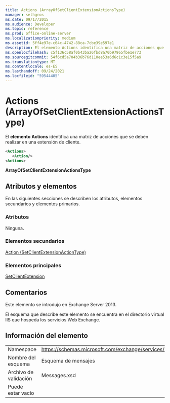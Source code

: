 ```yaml
---
title: Actions (ArrayOfSetClientExtensionActionsType)
manager: sethgros
ms.date: 09/17/2015
ms.audience: Developer
ms.topic: reference
ms.prod: office-online-server
ms.localizationpriority: medium
ms.assetid: 5ff4e97e-c64c-4742-88ca-7cbe39e597e1
description: El elemento Actions identifica una matriz de acciones que se deben realizar en una extensión de cliente.
ms.openlocfilehash: c5f136c58af0b43ba26fbd8a70b97965fbe1e773
ms.sourcegitcommit: 54f6cd5a704b36b76d110ee53a6d6c1c3e15f5a9
ms.translationtype: MT
ms.contentlocale: es-ES
ms.lasthandoff: 09/24/2021
ms.locfileid: "59544405"
---
```

# <a name="actions-arrayofsetclientextensionactionstype"></a>Actions (ArrayOfSetClientExtensionActionsType)

El **elemento Actions** identifica una matriz de acciones que se deben realizar en una extensión de cliente. 
  
```XML
<Actions>
   <Action/>
<Actions>
```

 **ArrayOfSetClientExtensionActionsType**
## <a name="attributes-and-elements"></a>Atributos y elementos

En las siguientes secciones se describen los atributos, elementos secundarios y elementos primarios.
  
### <a name="attributes"></a>Atributos

Ninguna.
  
### <a name="child-elements"></a>Elementos secundarios

[Action (SetClientExtensionActionType)](action-setclientextensionactiontype.md)
  
### <a name="parent-elements"></a>Elementos principales

[SetClientExtension](setclientextension.md)
  
## <a name="remarks"></a>Comentarios

Este elemento se introdujo en Exchange Server 2013.
  
El esquema que describe este elemento se encuentra en el directorio virtual IIS que hospeda los servicios Web Exchange.
  
## <a name="element-information"></a>Información del elemento

|||
|:-----|:-----|
|Namespace  <br/> |https://schemas.microsoft.com/exchange/services/2006/messages  <br/> |
|Nombre del esquema  <br/> |Esquema de mensajes  <br/> |
|Archivo de validación  <br/> |Messages.xsd  <br/> |
|Puede estar vacío  <br/> ||
   

